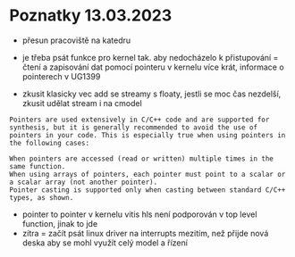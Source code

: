 # Poznatky 13.03.2023

- přesun pracoviště na katedru

- je třeba psát funkce pro kernel tak. aby nedocházelo k přistupování = čtení a zapisování dat pomocí pointeru v kernelu více krát, informace o pointerech v UG1399
- zkusit klasicky vec add se streamy s floaty, jestli se moc čas nezdelší, zkusit udělat stream i na cmodel

```
Pointers are used extensively in C/C++ code and are supported for synthesis, but it is generally recommended to avoid the use of pointers in your code. This is especially true when using pointers in the following cases:

When pointers are accessed (read or written) multiple times in the same function.
When using arrays of pointers, each pointer must point to a scalar or a scalar array (not another pointer).
Pointer casting is supported only when casting between standard C/C++ types, as shown.
```

- pointer to pointer v kernelu vitis hls není podporován v top level function, jinak to jde
- zítra = začít psát linux driver na interrupts mezitím, než přijde nová deska aby se mohl využít celý model a řízení
